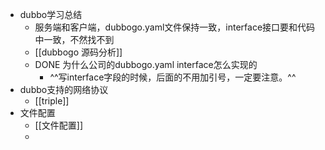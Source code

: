 - dubbo学习总结
	- 服务端和客户端，dubbogo.yaml文件保持一致，interface接口要和代码中一致，不然找不到
	- [[dubbogo 源码分析]]
	- DONE 为什么公司的dubbogo.yaml interface怎么实现的
		- ^^写interface字段的时候，后面的不用加引号，一定要注意。^^
- dubbo支持的网络协议
	- [[triple]]
- 文件配置
	- [[文件配置]]
	-